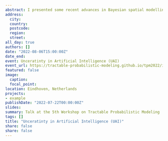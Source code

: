 ```yaml
---
abstract: I presented some recent advances in Bayesian spatial modelling at the [5th Workshop on Tractable Probabilistic Modeling](https://tractable-probabilistic-modeling.github.io/tpm2022/index.html) of the Uncertainty in Artificial Intelligence (UAI) conference. Many thanks to the organisers for the invitations and their hard work!
address:
  city: 
  country: 
  postcode: 
  region: 
  street: 
all_day: true
authors: []
date: "2022-08-06T15:00:00Z"
date_end: 
event: Unceratinty in Artificial Intelligence (UAI)
event_url: https://tractable-probabilistic-modeling.github.io/tpm2022/index.html
featured: false
image:
  caption: 
  focal_point: 
location: Eindhoven, Netherlands
projects:
- example
publishDate: "2022-07-22T00:00:00Z"
slides: 
summary: Talk at the 5th Workshop on Tractable Probabilistic Modeling
tags: []
title: "Unceratinty in Artificial Intelligence (UAI)"
share: false
share: false
---
```

